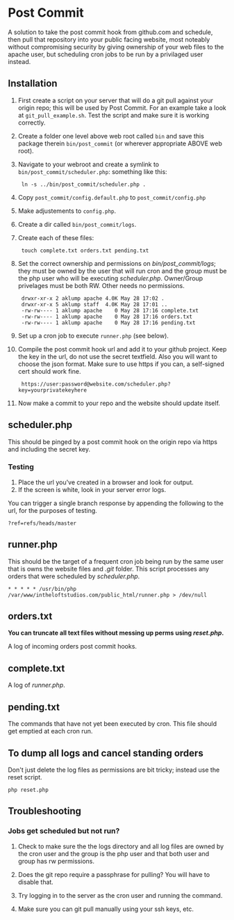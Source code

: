 # Post Commit
A solution to take the post commit hook from github.com and schedule, then pull that repository into your public facing website, most noteably without compromising security by giving ownership of your web files to the apache user, but scheduling cron jobs to be run by a privilaged user instead.

## Installation
1. First create a script on your server that will do a git pull against your origin repo; this will be used by Post Commit.  For an example take a look at `git_pull_example.sh`.  Test the script and make sure it is working correctly.
1. Create a folder one level above web root called `bin` and save this package therein `bin/post_commit` (or wherever appropriate ABOVE web root).
1. Navigate to your webroot and create a symlink to `bin/post_commit/scheduler.php`: something like this:

        ln -s ../bin/post_commit/scheduler.php .

1. Copy `post_commit/config.default.php` to `post_commit/config.php`
1. Make adjustements to `config.php`.
1. Create a dir called `bin/post_commit/logs`.
1. Create each of these files:

        touch complete.txt orders.txt pending.txt

1. Set the correct ownership and permissions on _bin/post_commit/logs_; they must be owned by the user that will run cron and the group must be the php user who will be executing _scheduler.php_.  Owner/Group privelages must be both RW.  Other needs no permissions.

        drwxr-xr-x 2 aklump apache 4.0K May 28 17:02 .
        drwxr-xr-x 5 aklump staff  4.0K May 28 17:01 ..
        -rw-rw---- 1 aklump apache    0 May 28 17:16 complete.txt
        -rw-rw---- 1 aklump apache    0 May 28 17:16 orders.txt
        -rw-rw---- 1 aklump apache    0 May 28 17:16 pending.txt      

1. Set up a cron job to execute `runner.php` (see below).
1. Compile the post commit hook url and add it to your github project.  Keep the key in the url, do not use the secret textfield.  Also you will want to choose the json format.  Make sure to use https if you can, a self-signed cert should work fine.

        https://user:password@website.com/scheduler.php?key=yourprivatekeyhere

1. Now make a commit to your repo and the website should update itself.
    
## scheduler.php

This should be pinged by a post commit hook on the origin repo via https and including the secret key.

### Testing
1. Place the url you've created in a browser and look for output.
2. If the screen is white, look in your server error logs.

You can trigger a single branch response by appending the following to the url, for the purposes of testing.

    ?ref=refs/heads/master
    
## runner.php

This should be the target of a frequent cron job being run by the same user that is owns the website files and _.git_ folder.  This script processes any orders that were scheduled by _scheduler.php_.

    * * * * * /usr/bin/php /var/www/intheloftstudios.com/public_html/runner.php > /dev/null
    
## orders.txt

**You can truncate all text files without messing up perms using _reset.php_.**

A log of incoming orders post commit hooks.

## complete.txt

A log of _runner.php_.

## pending.txt

The commands that have not yet been executed by cron.  This file should get emptied at each cron run.

## To dump all logs and cancel standing orders
Don't just delete the log files as permissions are bit tricky; instead use the reset script.

    php reset.php

## Troubleshooting

### Jobs get scheduled but not run?
1. Check to make sure the the logs directory and all log files are owned by the cron user and the group is the php user and that both user and group has rw permissions.

1. Does the git repo require a passphrase for pulling?  You will have to disable that.

1. Try logging in to the server as the cron user and running the command.

1. Make sure you can git pull manually using your ssh keys, etc.

